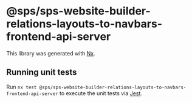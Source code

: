 # @sps/sps-website-builder-relations-layouts-to-navbars-frontend-api-server

This library was generated with [Nx](https://nx.dev).

## Running unit tests

Run `nx test @sps/sps-website-builder-relations-layouts-to-navbars-frontend-api-server` to execute the unit tests via [Jest](https://jestjs.io).
